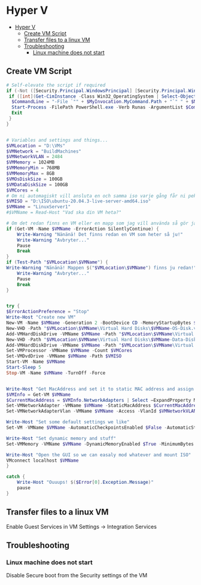 # Hyper V

<!--ts-->
* [Hyper V](hyper-v.md#hyper-v)
   * [Create VM Script](hyper-v.md#create-vm-script)
   * [Transfer files to a linux VM](hyper-v.md#transfer-files-to-a-linux-vm)
   * [Troubleshooting](hyper-v.md#troubleshooting)
      * [Linux machine does not start](hyper-v.md#linux-machine-does-not-start)

<!-- Added by: runner, at: Sun Feb  6 08:58:46 UTC 2022 -->

<!--te-->

## Create VM Script

```powershell
# Self-elevate the script if required
if (-Not ([Security.Principal.WindowsPrincipal] [Security.Principal.WindowsIdentity]::GetCurrent()).IsInRole([Security.Principal.WindowsBuiltInRole] 'Administrator')) {
 if ([int](Get-CimInstance -Class Win32_OperatingSystem | Select-Object -ExpandProperty BuildNumber) -ge 6000) {
  $CommandLine = "-File `"" + $MyInvocation.MyCommand.Path + "`" " + $MyInvocation.UnboundArguments
  Start-Process -FilePath PowerShell.exe -Verb Runas -ArgumentList $CommandLine
  Exit
 }
}


# Variables and settings and things... 
$VMLocation = "D:\VMs"
$VMNetwork = "BuildMachines"
$VMNetworkVLAN = 2484
$VMMemory = 1024MB
$VMMemoryMin = 768MB
$VMMemoryMax = 8GB
$VMOsDiskSize = 100GB
$VMDataDiskSize = 100GB
$VMCores = 4
# Om ni automagiskt vill ansluta en och samma iso varje gång får ni peka ut den här.
$VMISO = "D:\ISO\ubuntu-20.04.3-live-server-amd64.iso"
$VMName = "LinuxServer1"
#$VMName = Read-Host "Vad ska din VM heta?"

# Om det redan finns en VM eller en mapp som jag vill använda så gör jag inte det...
if (Get-VM -Name $VMName -ErrorAction SilentlyContinue) { 
    Write-Warning "Nänänä! Det finns redan en VM som heter så ju!"
    Write-Warning "Avbryter..."
    Pause
    Break
}
if (Test-Path "$VMLocation\$VMName") {
Write-Warning "Nänänä! Mappen $("$VMLocation\$VMName") finns ju redan!"
    Write-Warning "Avbryter..."
    Pause
    Break
}


try {
$ErrorActionPreference = "Stop"
Write-Host "Create new VM"
New-VM -Name $VMName -Generation 2 -BootDevice CD -MemoryStartupBytes $VMMemory -SwitchName $VMNetwork -Path $VMLocation -NoVHD
New-VHD -Path "$VMLocation\$VMName\Virtual Hard Disks\$VMName-OS-Disk.vhdx" -SizeBytes $VMOsDiskSize
Add-VMHardDiskDrive -VMName $VMName -Path "$VMLocation\$VMName\Virtual Hard Disks\$VMName-OS-Disk.vhdx"
New-VHD -Path "$VMLocation\$VMName\Virtual Hard Disks\$VMName-Data-Disk.vhdx" -SizeBytes $VMDataDiskSize
Add-VMHardDiskDrive -VMName $VMName -Path "$VMLocation\$VMName\Virtual Hard Disks\$VMName-Data-Disk.vhdx"
Set-VMProcessor -VMName $VMName -Count $VMCores
Set-VMDvdDrive -VMName $VMName -Path $VMISO
Start-VM -Name $VMName
Start-Sleep 5
Stop-VM -Name $VMName -TurnOff -Force


Write-Host "Get MacAddress and set it to static MAC address and assign VLAN"
$VMInfo = Get-VM $VMName
$CurrentMacAddress = $VMInfo.NetworkAdapters | Select –ExpandProperty MacAddress
Set-VMNetworkAdapter -VMName $VMName -StaticMacAddress $CurrentMacAddress
Set-VMNetworkAdapterVlan -VMName $VMName -Access -VlanId $VMNetworkVLAN

Write-Host "Set some default settings we like"
Set-VM -VMName $VMName -AutomaticCheckpointsEnabled $False -AutomaticStopAction ShutDown -AutomaticStartAction StartIfRunning

Write-Host "Set dynamic memory and stuff"
Set-VMMemory -VMName $VMName -DynamicMemoryEnabled $True -MinimumBytes $VMMemoryMin -StartupBytes $VMMemory -MaximumBytes $VMMemoryMax

Write-Host "Open the GUI so we can easaly mod whatever and mount ISO"
VMconnect localhost $VMName
}

catch {
    Write-Host "Ouuups! $($Error[0].Exception.Message)"
    pause
}
```

## Transfer files to a linux VM

Enable Guest Services in VM Settings -> Integration Services

## Troubleshooting

### Linux machine does not start

Disable Secure boot from the Security settings of the VM


